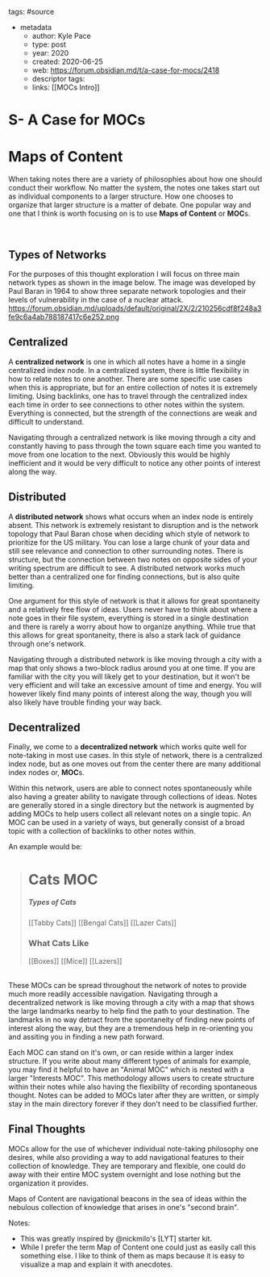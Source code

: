 tags: #source 

- metadata
	- author: Kyle Pace
	- type: post
	- year: 2020
	- created: 2020-06-25
	- web: https://forum.obsidian.md/t/a-case-for-mocs/2418
	- descriptor tags: 
	- links: [[MOCs Intro]]

# S- A Case for MOCs
# Maps of Content

When taking notes there are a variety of philosophies about how one should conduct their workflow. No matter the system, the notes one takes start out as individual components to a larger structure. How one chooses to organize that larger structure is a matter of debate. One popular way and one that I think is worth focusing on is to use **Maps of Content** or **MOC**s. 

<br>

## Types of Networks

For the purposes of this thought exploration I will focus on three main network types as shown in the image below. The image was developed by Paul Baran in 1964 to show three separate network topologies and their levels of vulnerability in the case of a nuclear attack.
<br>
https://forum.obsidian.md/uploads/default/original/2X/2/210256cdf8f248a3fe9c6a4ab788187417c6e252.png
<br>

## Centralized

A **centralized network** is one in which all notes have a home in a single centralized index node. In a centralized system, there is little flexibility in how to relate notes to one another. There are some specific use cases when this is appropriate, but for an entire collection of notes it is extremely limiting. Using backlinks, one has to travel through the centralized index each time in order to see connections to other notes within the system. Everything is connected, but the strength of the connections are weak and difficult to understand.

Navigating through a centralized network is like moving through a city and constantly having to pass through the town square each time you wanted to move from one location to the next. Obviously this would be highly inefficient and it would be very difficult to notice any other points of interest along the way.
<br>

## Distributed

A **distributed network** shows what occurs when an index node is entirely absent. This network is extremely resistant to disruption and is the network topology that Paul Baran chose when deciding which style of network to prioritize for the US military. You can lose a large chunk of your data and still see relevance and connection to other surrounding notes. There is structure, but the connection between two notes on opposite sides of your writing spectrum are difficult to see. A distributed network works much better than a centralized one for finding connections, but is also quite limiting.

One argument for this style of network is that it allows for great spontaneity and a relatively free flow of ideas. Users never have to think about where a note goes in their file system, everything is stored in a single destination and there is rarely a worry about how to organize anything. While true that this allows for great spontaneity, there is also a stark lack of guidance through one's network.

Navigating through a distributed network is like moving through a city with a map that only shows a two-block radius around you at one time. If you are familiar with the city you will likely get to your destination, but it won't be very efficient and will take an excessive amount of time and energy. You will however likely find many points of interest along the way, though you will also likely have trouble finding your way back.
<br>

## Decentralized

Finally, we come to a **decentralized network** which works quite well for note-taking in most use cases. In this style of network, there is a centralized index node, but as one moves out from the center there are many additional index nodes or, **MOC**s.

Within this network, users are able to connect notes spontaneously while also having a greater ability to navigate through collections of ideas. Notes are generally stored in a single directory but the network is augmented by adding MOCs to help users collect all relevant notes on a single topic. An MOC can be used in a variety of ways, but generally consist of a broad topic with a collection of backlinks to other notes within. 

An example would be:

> # Cats MOC
> ##### Types of Cats
> [[Tabby Cats]]
> [[Bengal Cats]]
> [[Lazer Cats]]
> ### What Cats Like
> [[Boxes]]
> [[Mice]]
> [[Lazers]]

<br>
These MOCs can be spread throughout the network of notes to provide much more readily accessible navigation. Navigating through a decentralized network is like moving through a city with a map that shows the large landmarks nearby to help find the path to your destination. The landmarks in no way detract from the spontaneity of finding new points of interest along the way, but they are a tremendous help in re-orienting you and assiting you in finding a new path forward.

Each MOC can stand on it's own, or can reside within a larger index structure. If you write about many different types of animals for example, you may find it helpful to have an "Animal MOC" which is nested with a larger "Interests MOC". This methodology allows users to create structure within their notes while also having the flexibility of recording spontaneous thought. Notes can be added to MOCs later after they are written, or simply stay in the main directory forever if they don't need to be classified further.
<br>

## Final Thoughts

MOCs allow for the use of whichever individual note-taking philosophy one desires, while also providing a way to add navigational features to their collection of knowledge. They are temporary and flexible, one could do away with their entire MOC system overnight and lose nothing but the organization it provides.

Maps of Content are navigational beacons in the sea of ideas within the nebulous collection of knowledge that arises in one's "second brain".
<br>

Notes: 
* This was greatly inspired by @nickmilo's [LYT] starter kit.
* While I prefer the term Map of Content one could just as easily call this something else. I like to think of them as maps because it is easy to visualize a map and explain it with anecdotes.